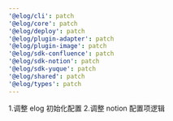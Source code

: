```yaml
---
'@elog/cli': patch
'@elog/core': patch
'@elog/deploy': patch
'@elog/plugin-adapter': patch
'@elog/plugin-image': patch
'@elog/sdk-confluence': patch
'@elog/sdk-notion': patch
'@elog/sdk-yuque': patch
'@elog/shared': patch
'@elog/types': patch
---
```


1.调整 elog 初始化配置 2.调整 notion 配置项逻辑
